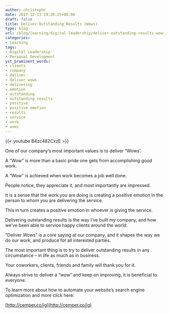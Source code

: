 ```yaml
---
author: christophc
date: 2017-12-13 19:26:25+00:00
draft: false
title: Deliver Outstanding Results (Wows)
type: blog
url: /blog/learning/digital-leadership/deliver-outstanding-results-wows/
categories:
- Learning
tags:
- Digital Leadership
- Personal Development
yst_prominent_words:
- clients
- company
- deliver
- deliver wows
- delivering
- emotion
- outstanding
- outstanding results
- positive
- positive emotion
- results
- service
- work
- wows
---
```


{{< youtube B4zc482CxzE >}}

One of our company’s most important values is to deliver “Wows’.

A “Wow” is more than a basic pride one gets from accomplishing good work.

A “Wow” is achieved when work becomes a job well done.

People notice, they appreciate it, and most importantly are impressed.

It is a sense that the work you are doing is creating a positive emotion in the person to whom you are delivering the service.

This in turn creates a positive emotion in whoever is giving the service.

Delivering outstanding results is the way I’ve built my company, and how we’ve been able to service happy clients around the world.

“Deliver Wows” is a core saying at our company, and it shapes the way we do our work, and produce for all interested parties.

The most important thing is to try to deliver outstanding results in any circumstance – in life as much as in business.

Your coworkers, clients, friends and family will thank you for it.

Always strive to deliver a “wow” and keep on improving, it is beneficial to everyone.



To learn more about how to automate your website’s search engine optimization and more click here:

[http://cemper.co/ig](http://cemper.co/ig)
